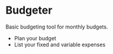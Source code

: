 # Budgeter

Basic budgeting tool for monthly budgets.

- Plan your budget
- List your fixed and variable expenses
